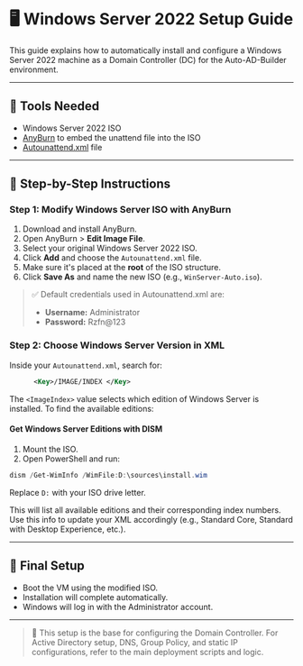 # 🖥️ Windows Server 2022 Setup Guide

This guide explains how to automatically install and configure a Windows Server 2022 machine as a Domain Controller (DC) for the Auto-AD-Builder environment.

---

## 🔧 Tools Needed

* Windows Server 2022 ISO
* [AnyBurn](https://www.anyburn.com/) to embed the unattend file into the ISO
* [Autounattend.xml](https://github.com/Rzfn2/Auto-AD-Builder/blob/main/Windows%20Server/autounattend.xml) file

---

## 📝 Step-by-Step Instructions

### Step 1: Modify Windows Server ISO with AnyBurn

1. Download and install AnyBurn.
2. Open AnyBurn > **Edit Image File**.
3. Select your original Windows Server 2022 ISO.
4. Click **Add** and choose the `Autounattend.xml` file.
5. Make sure it's placed at the **root** of the ISO structure.
6. Click **Save As** and name the new ISO (e.g., `WinServer-Auto.iso`).

> ✅ Default credentials used in Autounattend.xml are:
>
> * **Username:** Administrator
> * **Password:** Rzfn@123

### Step 2: Choose Windows Server Version in XML

Inside your `Autounattend.xml`, search for:

```xml
      <Key>/IMAGE/INDEX </Key>
```

The `<ImageIndex>` value selects which edition of Windows Server is installed. To find the available editions:

#### Get Windows Server Editions with DISM

1. Mount the ISO.
2. Open PowerShell and run:

```powershell
dism /Get-WimInfo /WimFile:D:\sources\install.wim
```

Replace `D:` with your ISO drive letter.

This will list all available editions and their corresponding index numbers. Use this info to update your XML accordingly (e.g., Standard Core, Standard with Desktop Experience, etc.).

---

## 🚀 Final Setup

* Boot the VM using the modified ISO.
* Installation will complete automatically.
* Windows will log in with the Administrator account.

---

> 🧠 This setup is the base for configuring the Domain Controller. For Active Directory setup, DNS, Group Policy, and static IP configurations, refer to the main deployment scripts and logic.
